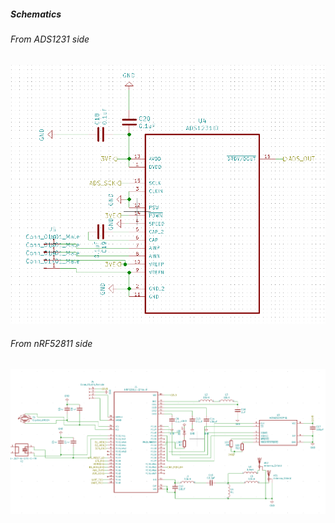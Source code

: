 ##### Schematics
###### From ADS1231 side

![ADS1231\_side](ADS1231.png)

###### From nRF52811 side

![nRF52811\_side](nRF52811.png)
